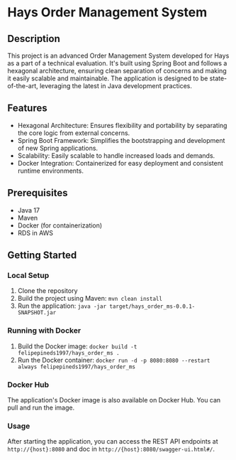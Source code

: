 # Hays Order Management System
## Description
This project is an advanced Order Management System developed for Hays as a part of a technical evaluation. It's built using Spring Boot and follows a hexagonal architecture, ensuring clean separation of concerns and making it easily scalable and maintainable. The application is designed to be state-of-the-art, leveraging the latest in Java development practices.

## Features
- Hexagonal Architecture: Ensures flexibility and portability by separating the core logic from external concerns.
- Spring Boot Framework: Simplifies the bootstrapping and development of new Spring applications. 
- Scalability: Easily scalable to handle increased loads and demands. 
- Docker Integration: Containerized for easy deployment and consistent runtime environments.

## Prerequisites
- Java 17 
- Maven 
- Docker (for containerization)
- RDS in AWS

## Getting Started
### Local Setup
1. Clone the repository
2. Build the project using Maven: `mvn clean install`
3. Run the application: `java -jar target/hays_order_ms-0.0.1-SNAPSHOT.jar`

### Running with Docker
1. Build the Docker image: `docker build -t felipepineds1997/hays_order_ms .`
2. Run the Docker container: `docker run -d -p 8080:8080 --restart always felipepineds1997/hays_order_ms`

### Docker Hub
The application's Docker image is also available on Docker Hub. You can pull and run the image.

### Usage
After starting the application, you can access the REST API endpoints at ``http://{host}:8080`` and doc in ``http://{host}:8080/swagger-ui.html#/``.
